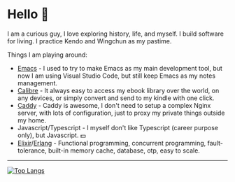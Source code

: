 # Hello 👋

I am a curious guy, I love exploring history, life, and myself. I build software for living. I practice Kendo and Wingchun as my pastime.

Things I am playing around:

- [Emacs](https://www.gnu.org/software/emacs/) - I used to try to make Emacs as my main development tool, but now I am using Visual Studio Code, but still keep Emacs as my notes management.
- [Calibre](https://calibre-ebook.com/) - It always easy to access my ebook library over the world, on any devices, or simply convert and send to my kindle with one click.
- [Caddy](https://caddyserver.com/) - Caddy is awesome, I don't need to setup a complex Nginx server, with lots of configuration, just to proxy my private things outside my home.
- Javascript/Typescript - I myself don't like Typescript (career purpose only), but Javascript. 💵 
- [Elixir](https://elixir-lang.org/)/[Erlang](https://www.erlang.org/) - Functional programming, concurrent programming, fault-tolerance, built-in memory cache, database, otp, easy to scale.

---

[![Top Langs](https://github-readme-stats.vercel.app/api/top-langs/?username=mcvnh&layout=compact)](https://github.com/mcvnh?tab=repositories&q=&type=public&language=)
